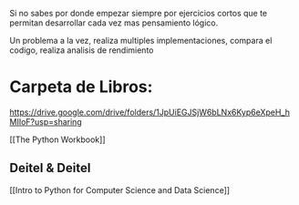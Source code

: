 
Si no sabes por donde empezar siempre por ejercicios cortos que te permitan desarrollar cada vez mas pensamiento lógico.

Un problema a la vez, realiza multiples implementaciones, compara el codigo, realiza analisis de rendimiento


# Carpeta de Libros: 

https://drive.google.com/drive/folders/1JpUiEGJSjW6bLNx6Kyp6eXpeH_hMIIoF?usp=sharing





[[The Python Workbook]]

## Deitel & Deitel

[[Intro to Python for Computer Science and Data Science]]